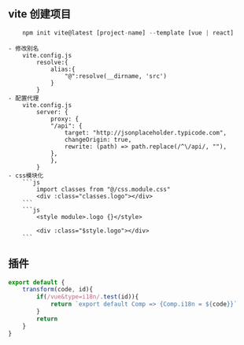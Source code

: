 ## vite 创建项目
```js
    npm init vite@latest [project-name] --template [vue | react]
```
    - 修改别名
        vite.config.js
            resolve:{
                alias:{
                    "@":resolve(__dirname, 'src')
                }
            }
    - 配置代理
        vite.config.js
            server: {
                proxy: {
                "/api": {
                    target: "http://jsonplaceholder.typicode.com",
                    changeOrigin: true,
                    rewrite: (path) => path.replace(/^\/api/, ""),
                },
                },
            }
    - css模块化
        ```js
            import classes from "@/css.module.css"
            <div :class="classes.logo"></div>
        ```
        ```js
            <style module>.logo {}</style>

            <div :class="$style.logo"></div>
        ```
## 插件
```js
export default {
    transform(code, id){
        if(/vue&type=i18n/.test(id)){
            return `export default Comp => {Comp.i18n = ${code}}`
        }
        return
    }
}
```